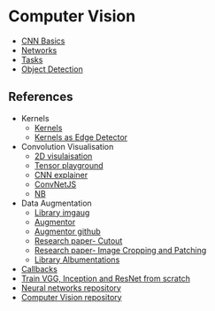 # Computer Vision

- [CNN Basics](https://github.com/sbhrwl/ComputerVision/blob/main/CNN_baiscs.md)
- [Networks](https://github.com/sbhrwl/ComputerVision/blob/main/Networks.md)
- [Tasks](https://github.com/sbhrwl/ComputerVision/blob/main/Tasks.md)
- [Object Detection](https://github.com/sbhrwl/computer_vision/blob/main/Object_Detection.md)

## References
- Kernels
  - [Kernels](https://setosa.io/ev/image-kernels/)
  - [Kernels as Edge Detector](https://aishack.in/tutorials/image-convolution-examples/)
- Convolution Visualisation
  - [2D visulaisation](https://www.cs.ryerson.ca/~aharley/vis/conv/flat.html)
  - [Tensor playground](https://tensorspace.org/html/playground/lenet.html)
  - [CNN explainer](https://poloclub.github.io/cnn-explainer/)
  - [ConvNetJS](https://cs.stanford.edu/people/karpathy/convnetjs/)
  - [NB](https://jovian.ai/paulbindass/convolutional-neural-network-world)
- Data Augmentation
  - [Library imgaug](https://github.com/aleju/imgaug)
  - [Augmentor](https://augmentor.readthedocs.io/en/master/)
  - [Augmentor github](https://github.com/mdbloice/Augmentor)
  - [Research paper- Cutout](https://arxiv.org/pdf/1708.04552.pdf)
  - [Research paper- Image Cropping and Patching](https://arxiv.org/pdf/1811.09030.pdf)
  - [Library Albumentations](https://github.com/albumentations-team/albumentations)
- [Callbacks](https://github.com/niconielsen32/NeuralNetworks/blob/main/CustomCallbacks.ipynb)
- [Train VGG, Inception and ResNet from scratch](https://machinelearningmastery.com/how-to-implement-major-architecture-innovations-for-convolutional-neural-networks/)
- [Neural networks repository](https://github.com/niconielsen32/NeuralNetworks)
- [Computer Vision repository](https://github.com/niconielsen32/ComputerVision)
  
